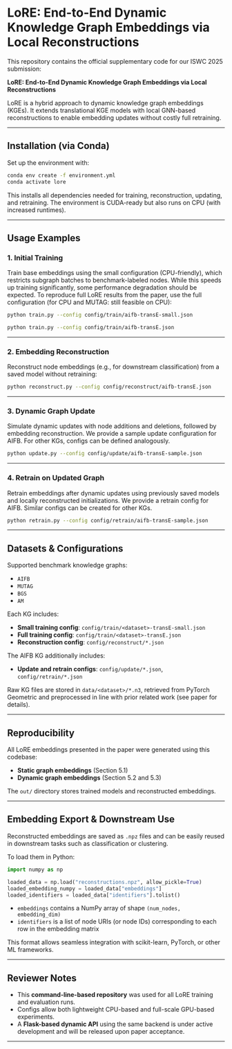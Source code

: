 
# LoRE: End-to-End Dynamic Knowledge Graph Embeddings via Local Reconstructions

This repository contains the official supplementary code for our ISWC 2025 submission:

**LoRE: End-to-End Dynamic Knowledge Graph Embeddings via Local Reconstructions**

LoRE is a hybrid approach to dynamic knowledge graph embeddings (KGEs). It extends translational KGE models with local GNN-based reconstructions to enable embedding updates without costly full retraining.

---

## Installation (via Conda)

Set up the environment with:

```bash
conda env create -f environment.yml
conda activate lore
```

This installs all dependencies needed for training, reconstruction, updating, and retraining. The environment is CUDA-ready but also runs on CPU (with increased runtimes).

---

## Usage Examples

### 1. Initial Training

Train base embeddings using the small configuration (CPU-friendly), which restricts subgraph batches to benchmark-labeled nodes. While this speeds up training significantly, some performance degradation should be expected. To reproduce full LoRE results from the paper, use the full configuration (for CPU and MUTAG: still feasible on CPU):

```bash
python train.py --config config/train/aifb-transE-small.json
```

```bash
python train.py --config config/train/aifb-transE.json
```

---

### 2. Embedding Reconstruction

Reconstruct node embeddings (e.g., for downstream classification) from a saved model without retraining:

```bash
python reconstruct.py --config config/reconstruct/aifb-transE.json
```

---

### 3. Dynamic Graph Update

Simulate dynamic updates with node additions and deletions, followed by embedding reconstruction. We provide a sample update configuration for AIFB. For other KGs, configs can be defined analogously.

```bash
python update.py --config config/update/aifb-transE-sample.json
```

---

### 4. Retrain on Updated Graph

Retrain embeddings after dynamic updates using previously saved models and locally reconstructed initializations. We provide a retrain config for AIFB. Similar configs can be created for other KGs.

```bash
python retrain.py --config config/retrain/aifb-transE-sample.json
```

---

## Datasets & Configurations

Supported benchmark knowledge graphs:

- `AIFB`
- `MUTAG`
- `BGS`
- `AM`

Each KG includes:

- **Small training config**: `config/train/<dataset>-transE-small.json`  
- **Full training config**: `config/train/<dataset>-transE.json`  
- **Reconstruction config**: `config/reconstruct/*.json`  

The AIFB KG additionally includes:

- **Update and retrain configs**: `config/update/*.json`, `config/retrain/*.json`

Raw KG files are stored in `data/<dataset>/*.n3`, retrieved from PyTorch Geometric and preprocessed in line with prior related work (see paper for details).

---

## Reproducibility

All LoRE embeddings presented in the paper were generated using this codebase:

- **Static graph embeddings** (Section 5.1)
- **Dynamic graph embeddings** (Section 5.2 and 5.3)

The `out/` directory stores trained models and reconstructed embeddings.

---

## Embedding Export & Downstream Use

Reconstructed embeddings are saved as `.npz` files and can be easily reused in downstream tasks such as classification or clustering.

To load them in Python:

```python
import numpy as np

loaded_data = np.load("reconstructions.npz", allow_pickle=True)
loaded_embedding_numpy = loaded_data["embeddings"]
loaded_identifiers = loaded_data["identifiers"].tolist()
```

- `embeddings` contains a NumPy array of shape `(num_nodes, embedding_dim)`
- `identifiers` is a list of node URIs (or node IDs) corresponding to each row in the embedding matrix

This format allows seamless integration with scikit-learn, PyTorch, or other ML frameworks.

---

## Reviewer Notes

- This **command-line-based repository** was used for all LoRE training and evaluation runs.
- Configs allow both lightweight CPU-based and full-scale GPU-based experiments.
- A **Flask-based dynamic API** using the same backend is under active development and will be released upon paper acceptance.

---
